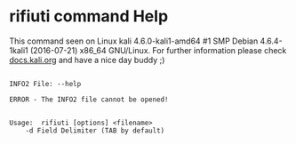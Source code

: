 # rifiuti command Help
 
 This command seen on Linux kali 4.6.0-kali1-amd64 #1 SMP Debian 4.6.4-1kali1 (2016-07-21) x86_64 GNU/Linux. For further information please check [docs.kali.org](docs.kali.org) and have a nice day buddy ;) 

~~~

INFO2 File: --help

ERROR - The INFO2 file cannot be opened!


Usage:  rifiuti [options] <filename>
	-d Field Delimiter (TAB by default)



~~~
